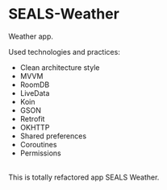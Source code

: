 # SEALS-Weather
Weather app.</br>

Used technologies and practices:
- Clean architecture style
- MVVM
- RoomDB
- LiveData
- Koin
- GSON
- Retrofit
- OKHTTP
- Shared preferences
- Coroutines
- Permissions
</br>
This is totally refactored app SEALS Weather.
